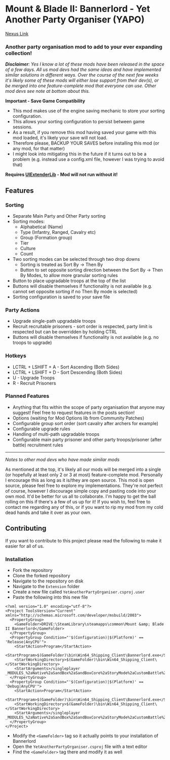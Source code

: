 # Mount &amp; Blade II: Bannerlord - Yet Another Party Organiser (YAPO)

[Nexus Link](https://www.nexusmods.com/mountandblade2bannerlord/mods/539)

### Another party organisation mod to add to your ever expanding collection!

_**Disclaimer**: Yes I know a lot of these mods have been released in the space of a few days. All us mod devs had the same ideas and have implemented similar solutions in different ways. Over the course of the next few weeks it's likely some of these mods will either lose support from their dev(s), or be merged into one feature-complete mod that everyone can use. Other mod devs see note at bottom about this._

**Important - Save Game Compatibility**

- This mod makes use of the engine saving mechanic to store your sorting configuration.
- This allows your sorting configuration to persist between game sessions.
- As a result, if you remove this mod having saved your game with this mod loaded, it's likely your save will not load.
- Therefore please, BACKUP YOUR SAVES before installing this mod (or any mod, for that matter)
- I might look into mitigating this in the future if it turns out to be a problem (e.g. instead use a config.xml file, however I was trying to avoid that)

**Requires [UIExtenderLib](https://github.com/shdwp/UIExtenderLib) - Mod will not run without it!**

## Features

### Sorting

- Separate Main Party and Other Party sorting
- Sorting modes:
  - Alphabetical (Name)
  - Type (Infantry, Ranged, Cavalry etc)
  - Group (Formation group)
  - Tier
  - Culture
  - Count
- Two sorting modes can be selected through two drop downs
  - Sorting is treated as Sort By -> Then By
  - Button to set opposite sorting direction between the Sort By -> Then By Modes, to allow more granular sorting rules
- Button to place upgradable troops at the top of the list
- Buttons will disable themselves if functionality is not available (e.g. cannot set opposite sorting if no Then By mode is selected)
- Sorting configuration is saved to your save file
 
### Party Actions

- Upgrade single-path upgradable troops
- Recruit recruitable prisoners - sort order is respected, party limit is respected but can be overridden by holding CTRL
- Buttons will disable themselves if functionality is not available (e.g. no troops to upgrade)

### Hotkeys

- LCTRL + LSHIFT + A - Sort Ascending (Both Sides)
- LCTRL + LSHIFT + D - Sort Descending (Both Sides)
- U - Upgrade Troops
- R - Recruit Prisoners

### Planned Features

- Anything that fits within the scope of party organisation that anyone may suggest! Feel free to request features in the posts section!
- Options (waiting for Mod Options lib from Community Patches)
- Configurable group sort order (sort cavalry after archers for example)
- Configurable upgrade rules
- Handling of multi-path upgradable troops
- Configurable main party prisoner and other party troops/prisoner (after battle) recruitment rules

---

_Notes to other mod devs who have made similar mods_

As mentioned at the top, it's likely all our mods will be merged into a single (or hopefully at least only 2 or 3 at most) feature-complete mod. Personally I encourage this as long as it is/they are open source. This mod is open source, please feel free to explore my implementations. They're not perfect of course, however I discourage simple copy and pasting code into your own mod. It'd be better for us all to collaborate. I'm happy to get the ball rolling on this if there's a few of us up for it!
If you wish to, feel free to contact me regarding any of this, or if you want to rip my mod from my cold dead hands and take it over as your own.

## Contributing

If you want to contribute to this project please read the following to make it easier for all of us.

### Installation

- Fork the repository
- Clone the forked repository
- Navigate to the repository on disk
- Navigate to the `Extension` folder
- Create a new file called `YetAnotherPartyOrganiser.csproj.user`
- Paste the following into this new file
`````
<?xml version="1.0" encoding="utf-8"?>
<Project ToolsVersion="Current" xmlns="http://schemas.microsoft.com/developer/msbuild/2003">
  <PropertyGroup>
    <GameFolder>DRIVE:\SteamLibrary\steamapps\common\Mount &amp; Blade II Bannerlord</GameFolder>
  </PropertyGroup>
  <PropertyGroup Condition="'$(Configuration)|$(Platform)' == 'Release|AnyCPU'">
    <StartAction>Program</StartAction>
    <StartProgram>$(GameFolder)\bin\Win64_Shipping_Client\Bannerlord.exe</StartProgram>
    <StartWorkingDirectory>$(GameFolder)\bin\Win64_Shipping_Client\</StartWorkingDirectory>
    <StartArguments>/singleplayer _MODULES_%2aNative%2aSandBox%2aSandBoxCore%2aStoryMode%2aCustomBattle%2aDeveloperConsole%2a0UIExtenderLibModule%2aYetAnotherPartyOrganiser%2a_MODULES_</StartArguments>
  </PropertyGroup>
  <PropertyGroup Condition="'$(Configuration)|$(Platform)' == 'Debug|AnyCPU'">
    <StartAction>Program</StartAction>
    <StartProgram>$(GameFolder)\bin\Win64_Shipping_Client\Bannerlord.exe</StartProgram>
    <StartWorkingDirectory>$(GameFolder)\bin\Win64_Shipping_Client\</StartWorkingDirectory>
    <StartArguments>/singleplayer _MODULES_%2aNative%2aSandBox%2aSandBoxCore%2aStoryMode%2aCustomBattle%2aDeveloperConsole%2a0UIExtenderLibModule%2aYetAnotherPartyOrganiser%2a_MODULES_</StartArguments>
  </PropertyGroup>
</Project>
`````
- Modify the `<GameFolder>` tag so it actually points to your installation of Bannerlord
- Open the `YetAnotherPartyOrganiser.csproj` file with a text editor
- Find the `<GameFolder>` tag there and modify it as well

